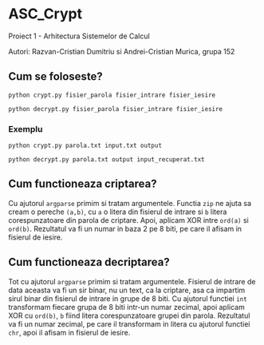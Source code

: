 # ASC_Crypt

Proiect 1 - Arhitectura Sistemelor de Calcul

Autori: Razvan-Cristian Dumitriu si Andrei-Cristian Murica, grupa 152

## Cum se foloseste?

`python crypt.py fisier_parola fisier_intrare fisier_iesire`

`python decrypt.py fisier_parola fisier_intrare fisier_iesire`

### Exemplu

`python crypt.py parola.txt input.txt output`

`python decrypt.py parola.txt output input_recuperat.txt`

## Cum functioneaza criptarea?

Cu ajutorul `argparse` primim si tratam argumentele. Functia `zip` ne ajuta sa cream o pereche `(a,b)`, cu `a` o litera din fisierul de intrare si `b` litera corespunzatoare din parola de criptare. Apoi, aplicam XOR intre `ord(a)` si `ord(b)`. Rezultatul va fi un numar in baza 2 pe 8 biti, pe care il afisam in fisierul de iesire.

## Cum functioneaza decriptarea?

Tot cu ajutorul `argparse` primim si tratam argumentele. Fisierul de intrare de data aceasta va fi un sir binar, nu un text, ca la criptare, asa ca impartim sirul binar din fisierul de intrare in grupe de 8 biti. Cu ajutorul functiei `int` transformam fiecare grupa de 8 biti intr-un numar zecimal, apoi aplicam XOR cu `ord(b)`, `b` fiind litera corespunzatoare grupei din parola. Rezultatul va fi un numar zecimal, pe care il transformam in litera cu ajutorul functiei `chr`, apoi il afisam in fisierul de iesire.

